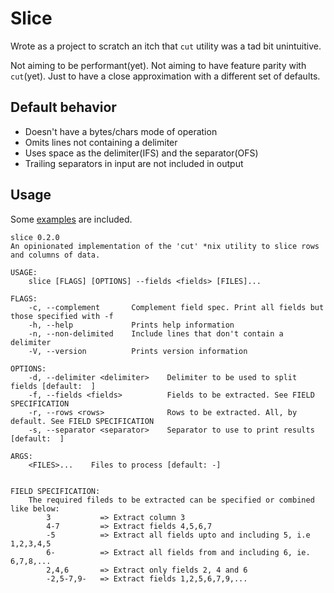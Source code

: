 # Slice

Wrote as a project to scratch an itch that `cut` utility was a tad bit unintuitive. 

Not aiming to be performant(yet). Not aiming to have feature parity with `cut`(yet). Just to have a close approximation with a different set of defaults.

## Default behavior
* Doesn't have a bytes/chars mode of operation
* Omits lines not containing a delimiter
* Uses space as the delimiter(IFS) and the separator(OFS)
* Trailing separators in input are not included in output

## Usage

Some [examples](examples.md) are included.

```
slice 0.2.0
An opinionated implementation of the 'cut' *nix utility to slice rows and columns of data.

USAGE:
    slice [FLAGS] [OPTIONS] --fields <fields> [FILES]...

FLAGS:
    -c, --complement       Complement field spec. Print all fields but those specified with -f
    -h, --help             Prints help information
    -n, --non-delimited    Include lines that don't contain a delimiter
    -V, --version          Prints version information

OPTIONS:
    -d, --delimiter <delimiter>    Delimiter to be used to split fields [default:  ]
    -f, --fields <fields>          Fields to be extracted. See FIELD SPECIFICATION
    -r, --rows <rows>              Rows to be extracted. All, by default. See FIELD SPECIFICATION
    -s, --separator <separator>    Separator to use to print results [default:  ]

ARGS:
    <FILES>...    Files to process [default: -]


FIELD SPECIFICATION:
    The required fileds to be extracted can be specified or combined like below:
        3           => Extract column 3
        4-7         => Extract fields 4,5,6,7
        -5          => Extract all fields upto and including 5, i.e 1,2,3,4,5
        6-          => Extract all fields from and including 6, ie. 6,7,8,...
        2,4,6       => Extract only fields 2, 4 and 6
        -2,5-7,9-   => Extract fields 1,2,5,6,7,9,...
```
